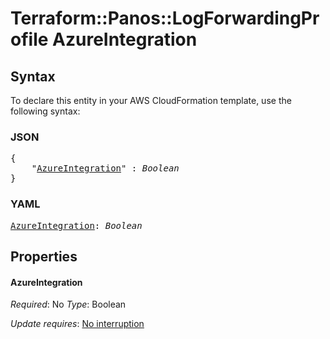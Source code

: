# Terraform::Panos::LogForwardingProfile AzureIntegration

## Syntax

To declare this entity in your AWS CloudFormation template, use the following syntax:

### JSON

<pre>
{
    "<a href="#azureintegration" title="AzureIntegration">AzureIntegration</a>" : <i>Boolean</i>
}
</pre>

### YAML

<pre>
<a href="#azureintegration" title="AzureIntegration">AzureIntegration</a>: <i>Boolean</i>
</pre>

## Properties

#### AzureIntegration

_Required_: No
_Type_: Boolean

_Update requires_: [No interruption](https://docs.aws.amazon.com/AWSCloudFormation/latest/UserGuide/using-cfn-updating-stacks-update-behaviors.html#update-no-interrupt)

